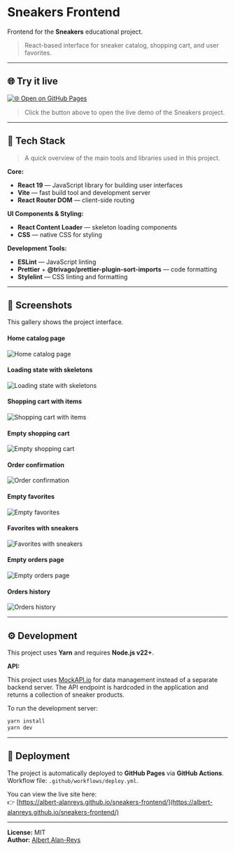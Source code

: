 # Sneakers Frontend

Frontend for the **Sneakers** educational project.

> React-based interface for sneaker catalog, shopping cart, and user favorites.

---

## 🌐 Try it live

[![🌐 Open on GitHub Pages](https://img.shields.io/badge/Open-Project-9DD558?style=for-the-badge&logo=github&logoColor=white)](https://albert-alanreys.github.io/sneakers-frontend/)

> Click the button above to open the live demo of the Sneakers project.

---

## 🧰 Tech Stack

> A quick overview of the main tools and libraries used in this project.

**Core:**

- **React 19** — JavaScript library for building user interfaces
- **Vite** — fast build tool and development server
- **React Router DOM** — client-side routing

**UI Components & Styling:**

- **React Content Loader** — skeleton loading components
- **CSS** — native CSS for styling

**Development Tools:**

- **ESLint** — JavaScript linting
- **Prettier** + **@trivago/prettier-plugin-sort-imports** — code formatting
- **Stylelint** — CSS linting and formatting

---

## 📸 Screenshots

This gallery shows the project interface.

#### Home catalog page

![Home catalog page](public/screenshots/catalog.png)

#### Loading state with skeletons

![Loading state with skeletons](public/screenshots/catalog-loading.png)

#### Shopping cart with items

![Shopping cart with items](public/screenshots/cart-with-items.png)

#### Empty shopping cart

![Empty shopping cart](public/screenshots/cart-empty.png)

#### Order confirmation

![Order confirmation](public/screenshots/order-success.png)

#### Empty favorites

![Empty favorites](public/screenshots/favorites-empty.png)

#### Favorites with sneakers

![Favorites with sneakers](public/screenshots/favorites-with-items.png)

#### Empty orders page

![Empty orders page](public/screenshots/orders-empty.png)

#### Orders history

![Orders history](public/screenshots/orders-history.png)

---

## ⚙️ Development

This project uses **Yarn** and requires **Node.js v22+**.

**API:**

This project uses [MockAPI.io](https://mockapi.io) for data management instead of a separate backend server. The API endpoint is hardcoded in the application and returns a collection of sneaker products.

To run the development server:

```bash
yarn install
yarn dev
```

---

## 🚀 Deployment

The project is automatically deployed to **GitHub Pages** via **GitHub Actions**.  
Workflow file: `.github/workflows/deploy.yml`.

You can view the live site here:  
👉 [https://albert-alanreys.github.io/sneakers-frontend/](https://albert-alanreys.github.io/sneakers-frontend/)

---

**License:** MIT  
**Author:** [Albert Alan-Reys](https://github.com/albert-alanreys)
